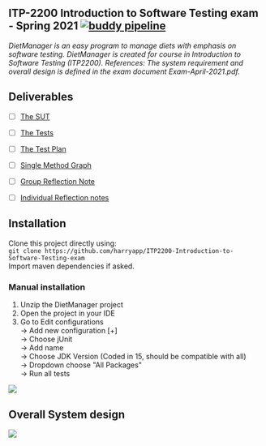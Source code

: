 ## ITP-2200 Introduction to Software Testing exam - Spring 2021 [![buddy pipeline](https://app.buddy.works/danielkn/itp2200/pipelines/pipeline/319726/badge.svg?token=006b395dd8acf3c595b81beac5ea06b59a26b76f03206de6d52f9f130510a84e "buddy pipeline")](https://app.buddy.works/danielkn/itp2200/pipelines/pipeline/319726)
_DietManager is an easy program to manage diets with emphasis on software testing. DietManager is created for course in Introduction to Software Testing (ITP2200). References: The system requirement and overall design is defined in the exam document Exam-April-2021.pdf._

## Deliverables
- [ ] [The SUT](https://github.com/Dankni95/ITP2200-2021/tree/master/src/main/java/)
- [ ] [The Tests](https://github.com/Dankni95/ITP2200-2021/tree/master/src/test/java/)
- [ ] [The Test Plan](https://github.com/Dankni95/ITP2200-2021/blob/master/Documentation/Project%20plan.pdf)
- [ ] [Single Method Graph](https://github.com/Dankni95/ITP2200-2021/tree/master/Documentation/Graph.pdf)
- [ ] [Group Reflection Note](https://github.com/Dankni95/ITP2200-2021/tree/master/Documentation/Reflection%20note.pdf)
- [ ] [Individual Reflection notes](https://github.com/Dankni95/ITP2200-2021/tree/master/Documentation/Individual%20reflection%20notes/)


## Installation
Clone this project directly using:<br /> 
` git clone https://github.com/harryapp/ITP2200-Introduction-to-Software-Testing-exam `<br /> 
Import maven dependencies if asked.
### Manual installation
1. Unzip the DietManager project
2. Open the project in your IDE
3. Go to Edit configurations <br /> 
-> Add new configuration [+] <br /> 
-> Choose jUnit <br /> 
-> Add name <br /> 
-> Choose JDK Version (Coded in 15, should be compatible with all) <br /> 
-> Dropdown choose "All Packages"<br /> 
-> Run all tests<br /> 

![](https://i.imgur.com/yvMcjD5.png)




## Overall System design<br /> 
![](https://i.imgur.com/HTTCcSe.png)

